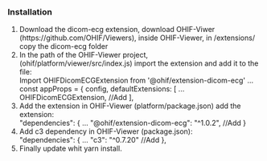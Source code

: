 <h3>Installation</h3>
<ol>
  <li>Download the dicom-ecg extension, download OHIF-Viwer (https://github.com/OHIF/Viewers), inside OHIF-Viewer, in /extensions/ copy the dicom-ecg folder</li>
  <li>In the path of the OHIF-Viewer project, (ohif/platform/viewer/src/index.js) import the extension and add it to the file:</li>
    Import OHIFDicomECGExtension from '@ohif/extension-dicom-ecg'
    ...
    const appProps = {
        config,
        defaultExtensions: [
            ...
            OHIFDicomECGExtension, //Add
        ],
  <li>Add the extension in OHIF-Viewer (platform/package.json) add the extension:</li>
    "dependencies": { 
        ...
        "@ohif/extension-dicom-ecg": "^1.0.2", //Add
    }
  <li>Add c3 dependency in OHIF-Viewer (package.json):</li>
    "dependencies": {
        ...
        "c3": "^0.7.20" //Add
    },
    <li>Finally update whit yarn install.</li>
</ol>


